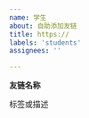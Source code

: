 ```yaml
---
name: 学生
about: 自助添加友链
title: https://
labels: 'students'
assignees: ''

---
```

<!-- 学生 -->
<b>友链名称</b>
<p>标签或描述</p>
